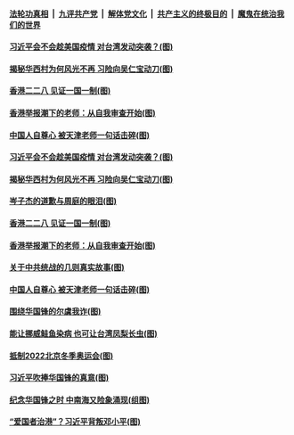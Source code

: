 

####  [法轮功真相](../../../../basic/blob/master/README.md?t=03040101) &nbsp;|&nbsp; [九评共产党](../../../../9ping.md/blob/master/README.md?t=03040101) &nbsp;|&nbsp; [解体党文化](../../../../jtdwh.md/blob/master/README.md?t=03040101)  &nbsp;|&nbsp; [共产主义的终极目的](../../../../gczydzjmd.md/blob/master/README.md?t=03040101) &nbsp;|&nbsp; [魔鬼在统治我们的世界](../../../../mgztzwmdsj.md/blob/master/README.md?t=03040101) 

#### [习近平会不会趁美国疫情 对台湾发动突袭？(图)](../pages/p4/964317.md?t=03040101) 

#### [揭秘华西村为何风光不再 习险向吴仁宝动刀(图)](../pages/p4/964332.md?t=03040101) 

#### [香港二二八 见证一国一制(图)](../pages/p4/964322.md?t=03040101) 

#### [香港举报潮下的老师：从自我审查开始(图)](../pages/p4/964318.md?t=03040101) 

#### [中国人自尊心 被天津老师一句话击碎(图)](../pages/p4/964272.md?t=03040101) 


#### [习近平会不会趁美国疫情 对台湾发动突袭？(图)](../pages/p4/964317.md?t=03040101) 

#### [揭秘华西村为何风光不再 习险向吴仁宝动刀(图)](../pages/p4/964332.md?t=03040101) 



#### [岑子杰的道歉与周庭的眼泪(图)](../pages/p4/964323.md?t=03040101) 

#### [香港二二八 见证一国一制(图)](../pages/p4/964322.md?t=03040101) 

#### [香港举报潮下的老师：从自我审查开始(图)](../pages/p4/964318.md?t=03040101) 

#### [关于中共统战的几则真实故事(图)](../pages/p4/964307.md?t=03040101) 

#### [中国人自尊心 被天津老师一句话击碎(图)](../pages/p4/964272.md?t=03040101) 




#### [围绕华国锋的尔虞我诈(图)](../pages/p4/964194.md?t=03040101) 

#### [能让挪威鲑鱼染病 也可让台湾凤梨长虫(图)](../pages/p4/964197.md?t=03040101) 

#### [抵制2022北京冬季奥运会(图)](../pages/p4/964192.md?t=03040101) 

#### [习近平吹捧华国锋的真意(图)](../pages/p4/964189.md?t=03040101) 



#### [纪念华国锋之时 中南海又险象涌现(组图)](../pages/p4/963634.md?t=03040101) 

#### [“爱国者治港”？习近平背叛邓小平(图)](../pages/p4/964083.md?t=03040101) 


